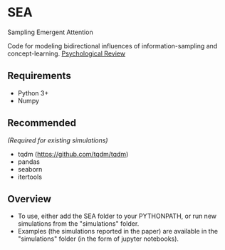 # SEA
Sampling Emergent Attention

Code for modeling bidirectional influences of information-sampling and concept-learning. [Psychological Review](https://psycnet.apa.org/fulltext/2021-62589-001.pdf)

## Requirements
- Python 3+
- Numpy

## Recommended 
*(Required for existing simulations)*
- tqdm (https://github.com/tqdm/tqdm)
- pandas
- seaborn
- itertools

## Overview
- To use, either add the SEA folder to your PYTHONPATH, or run new simulations from the "simulations" folder. 
- Examples (the simulations reported in the paper) are available in the "simulations" folder (in the form of jupyter notebooks).
